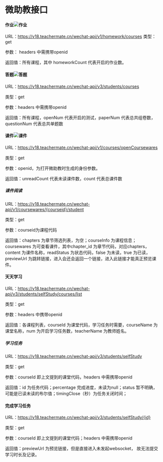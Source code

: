 # 微助教接口



#### 作业![作业](https://app.teachermate.com.cn/wechat-pro-ssr/images/homework.png)

URL：https://v18.teachermate.cn/wechat-api/v1/homework/courses
类型：get

参数： headers 中需携带openid

返回值：所有课程，其中 homeworkCount 代表开启的作业数。



#### 答题![答题](https://app.teachermate.com.cn/wechat-pro-ssr/images/answer.png)

URL：https://v18.teachermate.cn/wechat-api/v3/students/courses

类型：get

参数：headers 中需携带openid

返回值：所有课程，openNum 代表开启的测试，paperNum 代表总共组卷数， questionNum 代表总共单题数



#### 课件![课件](https://app.teachermate.com.cn/wechat-pro-ssr/images/courseware.png)

URL：https://v18.teachermate.cn/wechat-api/v1/courses/openCoursewares

类型：get

参数：openid，为打开微助教时生成的身份参数。

返回值：unreadCount 代表未读课件数，count 代表总课件数

##### 课件阅读

URL：https://v18.teachermate.cn/wechat-api/v1/coursewares/{courseid}/student

类型：get

参数：courseid为课程代码

返回值：chapters 为章节筛选列表，为空；courseInfo 为课程信息；coursewares 为可查看课件，其中chapter_id 为章节代码，对应chapters，content 为课件名称，readStatus 为状态代码，false 为未读，true 为已读，previewUrl 为跳转链接，进入会还会返回一个链接，进入此链接才能真正预览课件。


#### 天天学习

URL：https://v18.teachermate.cn/wechat-api/v3/students/selfStudy/courses/list

类型：get

参数：headers 中携带openid

返回值：各课程列表，courseId 为课堂代码，学习任务时需要，courseName 为课堂名称，num 为开启学习任务数，teacherName 为教师姓名。

##### 学习任务

URL：https://v18.teachermate.cn/wechat-api/v3/students/selfStudy

类型：get

参数：courseId 即上文提到的课堂代码，headers 中需携带openid

返回值：id 为任务代码；percentage 完成进度，未读为null；status 暂不明确，可能是已读未读的布尔值；timingClose（秒）为任务关闭时间；

#### 完成学习任务

URL：https://v18.teachermate.cn/wechat-api/v3/students/selfStudy/{id}

类型：get

参数：courseId 即上文提到的课堂代码；headers 中需携带openid

返回值：previewUrl 为预览链接，但是直接进入未发起websocket， 故无法提交学习时长及记录。
